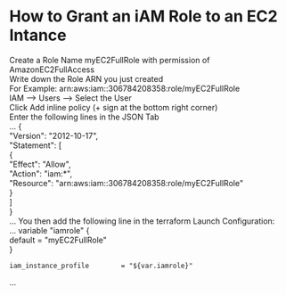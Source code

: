 #    How to Grant an iAM Role to an EC2 Intance
Create a Role Name myEC2FullRole with permission of AmazonEC2FullAccess  
Write down the Role ARN you just created   
  For Example: arn:aws:iam::306784208358:role/myEC2FullRole   
IAM --> Users --> Select the User   
Click Add inline policy (+ sign at the bottom right corner)   
Enter the following lines in the JSON Tab   
... 
{   
    "Version": "2012-10-17",   
    "Statement": [    
        {    
            "Effect": "Allow",   
            "Action": "iam:*",   
            "Resource": "arn:aws:iam::306784208358:role/myEC2FullRole"   
        }   
    ]   
}   
... 
You then add the following line in the terraform Launch Configuration:   
... 
variable "iamrole" {   
  default = "myEC2FullRole"   
}   
  
    iam_instance_profile        = "${var.iamrole}"   
... 
